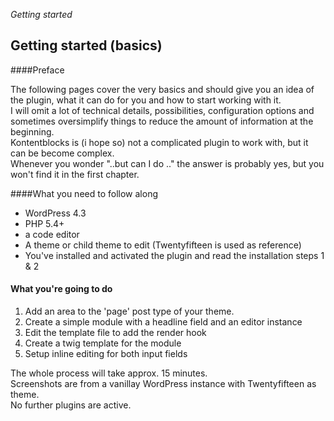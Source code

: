 *Getting started*

## Getting started (basics)

####Preface

The following pages cover the very basics and should give you an idea of the plugin, what it can do for you and how to start working with it.  
I will omit a lot of technical details, possibilities,  configuration options and sometimes oversimplify things to reduce the amount of information at the beginning.  
Kontentblocks is (i hope so) not a complicated plugin to work with, but it can be become complex.  
Whenever you wonder "..but can I do .." the answer is probably yes, but you won't find it in the first chapter.

####What you need to follow along


- WordPress 4.3
- PHP 5.4+
- a code editor
- A theme or child theme to edit (Twentyfifteen is used as reference)
- You've installed and activated the plugin and read the installation steps 1 & 2

#### What you're going to do

1. Add an area to the 'page' post type of your theme.
2. Create a simple module with a headline field and an editor instance
3. Edit the template file to add the render hook
4. Create a twig template for the module
5. Setup inline editing for both input fields

The whole process will take approx. 15 minutes.  
Screenshots are from a vanillay WordPress instance with Twentyfifteen as theme.  
No further plugins are active.